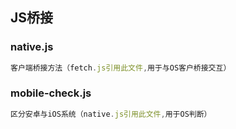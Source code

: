 ## JS桥接
### native.js 
```javascript
客户端桥接方法（fetch.js引用此文件,用于与OS客户桥接交互）
```
### mobile-check.js
```javascript
区分安卓与iOS系统（native.js引用此文件,用于OS判断）
```
